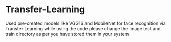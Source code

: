 # Transfer-Learning
Used pre-created models like VGG16 and MobileNet for face recognition via Transfer Learning
while using the code please change the image test and train directory as per you have stored them in your system
